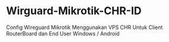# Wirguard-Mikrotik-CHR-ID
Config Wireguard Mikrotik Menggunakan VPS CHR Untuk Client RouterBoard dan End User Windows / Android
